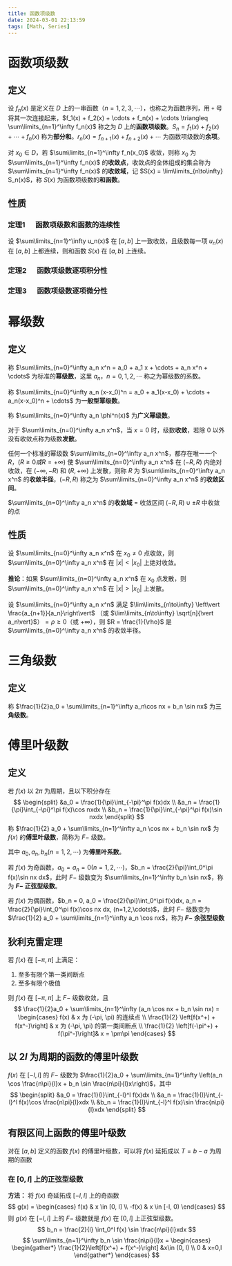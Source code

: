 ```yaml
---
title: 函数项级数
date: 2024-03-01 22:13:59
tags: [Math, Series]
---
```

# 函数项级数
## 定义
设 $f_n(x)$ 是定义在 $D$ 上的一串函数（$n = 1, 2, 3, \cdots$），也称之为函数序列，用 `+` 号将其一次连接起来，$f_1(x) + f_2(x) + \cdots + f_n(x) + \cdots \triangleq \sum\limits_{n=1}^\infty f_n(x)$ 称之为 $D$ 上的**函数项级数**。$S_n = f_1(x) + f_2(x) + \cdots + f_n(x)$ 称为**部分和**。$r_n(x) = f_{n+1}(x) + f_{n+2}(x) + \cdots$ 为函数项级数的**余项**。

对 $x_0 \in D$，若 $\sum\limits_{n=1}^\infty f_n(x_0)$ 收敛，则称 $x_0$ 为 $\sum\limits_{n=1}^\infty f_n(x)$ 的**收敛点**，收敛点的全体组成的集合称为 $\sum\limits_{n=1}^\infty f_n(x)$ 的**收敛域**，记 $S(x) = \lim\limits_{n\to\infty} S_n(x)$，称 $S(x)$ 为函数项级数的**和函数**。

## 性质
### **定理1**$\quad$ 函数项级数和函数的连续性
设 $\sum\limits_{n=1}^\infty u_n(x)$ 在 $[a, b]$ 上一致收敛，且级数每一项 $u_n(x)$ 在 $[a, b]$ 上都连续，则和函数 $S(x)$ 在 $[a, b]$ 上连续。

### **定理2**$\quad$ 函数项级数逐项积分性

### **定理3**$\quad$ 函数项级数逐项微分性

# 幂级数
## 定义
称 $\sum\limits_{n=0}^\infty a_n x^n = a_0 + a_1 x + \cdots + a_n x^n + \cdots$ 为标准的**幂级数**，这里 $a_n$，$n = 0, 1, 2, \cdots$ 称之为幂级数的系数。

称 $\sum\limits_{n=0}^\infty a_n (x-x_0)^n = a_0 + a_1(x-x_0) + \cdots + a_n(x-x_0)^n + \cdots$ 为**一般型幂级数**。

称 $\sum\limits_{n=0}^\infty a_n \phi^n(x)$ 为**广义幂级数**。

对于 $\sum\limits_{n=0}^\infty a_n x^n$，当 $x=0$ 时，级数**收敛**，若除 $0$ 以外没有收敛点称为级数**发散**。

任何一个标准的幂级数 $\sum\limits_{n=0}^\infty a_n x^n$，都存在唯一一个 $R$，$(R \ge 0 或 R = +\infty)$ 使 $\sum\limits_{n=0}^\infty a_n x^n$ 在 $(-R, R)$ 内绝对收敛，在 $(-\infty, -R)$ 和 $(R, +\infty)$ 上发散，则称 $R$ 为 $\sum\limits_{n=0}^\infty a_n x^n$ 的**收敛半径**，$(-R, R)$ 称之为 $\sum\limits_{n=0}^\infty a_n x^n$ 的**收敛区间**。

$\sum\limits_{n=0}^\infty a_n x^n$ 的**收敛域** $=$ 收敛区间 $(-R, R) \cup \pm R$ 中收敛的点

## 性质
设 $\sum\limits_{n=0}^\infty a_n x^n$ 在 $x_0 \ne 0$ 点收敛，则 $\sum\limits_{n=0}^\infty a_n x^n$ 在 $\vert x\vert < \vert x_0 \vert$ 上绝对收敛。

**推论**：如果 $\sum\limits_{n=0}^\infty a_n x^n$ 在 $x_0$ 点发散，则 $\sum\limits_{n=0}^\infty a_n x^n$ 在 $\vert x\vert > \vert x_0\vert$ 上发散。

设 $\sum\limits_{n=0}^\infty a_n x^n$ 满足 $\lim\limits_{n\to\infty} \left\vert \frac{a_{n+1}}{a_n}\right\vert$ （或 $\lim\limits_{n\to\infty} \sqrt[n]{\vert a_n\vert}$）$= \rho \ge 0$（或 $+\infty$），则 $R = \frac{1}{\rho}$ 是 $\sum\limits_{n=0}^\infty a_n x^n$ 的收敛半径。

# 三角级数
## 定义
称 $\frac{1}{2}a_0 + \sum\limits_{n=1}^\infty a_n\cos nx + b_n \sin nx$ 为**三角级数**。

# 傅里叶级数
## 定义
若 $f(x)$ 以 $2\pi$ 为周期，且以下积分存在
$$
\begin{split}
    &a_0 = \frac{1}{\pi}\int_{-\pi}^\pi f(x)dx \\
    &a_n = \frac{1}{\pi}\int_{-\pi}^\pi f(x)\cos nxdx \\
    &b_n = \frac{1}{\pi}\int_{-\pi}^\pi f(x)\sin nxdx
\end{split}
$$
称 $\frac{1}{2} a_0 + \sum\limits_{n=1}^\infty a_n \cos nx + b_n \sin nx$ 为 $f(x)$ 的**傅里叶级数**，简称为 $F-$ 级数。

其中 $a_0, a_n, b_n(n=1,2,\cdots)$ 为**傅里叶系数**。

若 $f(x)$ 为奇函数，$a_0 = a_n = 0(n=1, 2, \cdots)$，$b_n = \frac{2}{\pi}\int_0^\pi f(x)\sin nx dx$，此时 $F-$ 级数变为 $\sum\limits_{n=1}^\infty b_n \sin nx$，称为 **$F-$ 正弦型级数**。

若 $f(x)$ 为偶函数，$b_n = 0, a_0 = \frac{2}{\pi}\int_0^\pi f(x)dx, a_n = \frac{2}{\pi}\int_0^\pi f(x)\cos nx dx, (n=1,2,\cdots)$，此时 $F-$ 级数变为 $\frac{1}{2} a_0 + \sum\limits_{n=1}^\infty a_n \cos nx$，称为 **$F-$ 余弦型级数**

## 狄利克雷定理
若 $f(x)$ 在 $[-\pi, \pi]$ 上满足：
1. 至多有限个第一类间断点
2. 至多有限个极值

则 $f(x)$ 在 $[-\pi, \pi]$ 上 $F-$ 级数收敛，且
$$
\frac{1}{2}a_0 + \sum\limits_{n=1}^\infty (a_n \cos nx + b_n \sin nx) = \begin{cases}
    f(x) & x 为 (-\pi, \pi) 的连续点 \\
    \frac{1}{2}  \left[f(x^+) + f(x^-)\right] & x 为 (-\pi, \pi) 的第一类间断点 \\
    \frac{1}{2} \left[f(-\pi^+) + f(\pi^-)\right]& x = \pm\pi
\end{cases}
$$

## 以 $2l$ 为周期的函数的傅里叶级数
$f(x)$ 在 $[-l, l]$ 的 $F-$ 级数为 $\frac{1}{2}a_0 + \sum\limits_{n=1}^\infty \left(a_n \cos \frac{n\pi}{l}x + b_n \sin \frac{n\pi}{l}x\right)$，其中
$$
\begin{split}
    &a_0 = \frac{1}{l}\int_{-l}^l f(x)dx \\
    &a_n = \frac{1}{l}\int_{-l}^l f(x)\cos \frac{n\pi}{l}xdx \\
    &b_n = \frac{1}{l}\int_{-l}^l f(x)\sin \frac{n\pi}{l}xdx
\end{split}
$$

## 有限区间上函数的傅里叶级数
对在 $[a,b]$ 定义的函数 $f(x)$ 的傅里叶级数，可以将 $f(x)$ 延拓成以 $T = b-a$ 为周期的函数

### 在 $[0,l]$ 上的正弦型级数
**方法：** 将 $f(x)$ 奇延拓成 $[-l, l]$ 上的奇函数
$$
g(x) = \begin{cases}
    f(x) & x \in [0, l] \\
    -f(x) & x \in [-l, 0)
\end{cases}
$$
则 $g(x)$ 在 $[-l, l]$ 上的 $F-$ 级数就是 $f(x)$ 在 $[0, l]$ 上正弦型级数。
$$
b_n = \frac{2}{l} \int_0^l f(x) \sin \frac{n\pi}{l}xdx
$$
$$
\sum\limits_{n=1}^\infty b_n \sin \frac{n\pi}{l}x = \begin{cases}
\begin{gather*}
    \frac{1}{2}\left[f(x^+) + f(x^-)\right] &x\in (0, l) \\
    0 & x=0,l
\end{gather*}
\end{cases}
$$